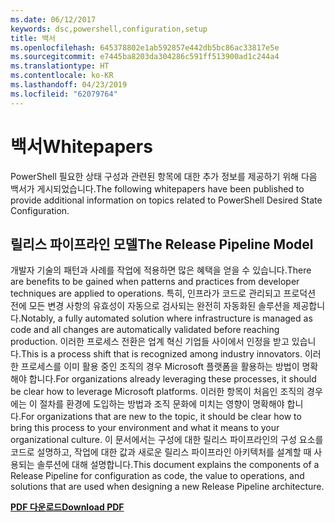 ```yaml
---
ms.date: 06/12/2017
keywords: dsc,powershell,configuration,setup
title: 백서
ms.openlocfilehash: 645378802e1ab592857e442db5bc86ac33817e5e
ms.sourcegitcommit: e7445ba8203da304286c591ff513900ad1c244a4
ms.translationtype: HT
ms.contentlocale: ko-KR
ms.lasthandoff: 04/23/2019
ms.locfileid: "62079764"
---
```

# <a name="whitepapers"></a><span data-ttu-id="85be7-103">백서</span><span class="sxs-lookup"><span data-stu-id="85be7-103">Whitepapers</span></span>

<span data-ttu-id="85be7-104">PowerShell 필요한 상태 구성과 관련된 항목에 대한 추가 정보를 제공하기 위해 다음 백서가 게시되었습니다.</span><span class="sxs-lookup"><span data-stu-id="85be7-104">The following whitepapers have been published to provide additional information on topics related to PowerShell Desired State Configuration.</span></span>

## <a name="the-release-pipeline-model"></a><span data-ttu-id="85be7-105">릴리스 파이프라인 모델</span><span class="sxs-lookup"><span data-stu-id="85be7-105">The Release Pipeline Model</span></span>
<span data-ttu-id="85be7-106">개발자 기술의 패턴과 사례를 작업에 적용하면 많은 혜택을 얻을 수 있습니다.</span><span class="sxs-lookup"><span data-stu-id="85be7-106">There are benefits to be gained when patterns and practices from developer techniques are applied to operations.</span></span> <span data-ttu-id="85be7-107">특히, 인프라가 코드로 관리되고 프로덕션 전에 모든 변경 사항의 유효성이 자동으로 검사되는 완전히 자동화된 솔루션을 제공합니다.</span><span class="sxs-lookup"><span data-stu-id="85be7-107">Notably, a fully automated solution where infrastructure is managed as code and all changes are automatically validated before reaching production.</span></span> <span data-ttu-id="85be7-108">이러한 프로세스 전환은 업계 혁신 기업들 사이에서 인정을 받고 있습니다.</span><span class="sxs-lookup"><span data-stu-id="85be7-108">This is a process shift that is recognized among industry innovators.</span></span> <span data-ttu-id="85be7-109">이러한 프로세스를 이미 활용 중인 조직의 경우 Microsoft 플랫폼을 활용하는 방법이 명확해야 합니다.</span><span class="sxs-lookup"><span data-stu-id="85be7-109">For organizations already leveraging these processes, it should be clear how to leverage Microsoft platforms.</span></span> <span data-ttu-id="85be7-110">이러한 항목이 처음인 조직의 경우에는 이 절차를 환경에 도입하는 방법과 조직 문화에 미치는 영향이 명확해야 합니다.</span><span class="sxs-lookup"><span data-stu-id="85be7-110">For organizations that are new to the topic, it should be clear how to bring this process to your environment and what it means to your organizational culture.</span></span> <span data-ttu-id="85be7-111">이 문서에서는 구성에 대한 릴리스 파이프라인의 구성 요소를 코드로 설명하고, 작업에 대한 값과 새로운 릴리스 파이프라인 아키텍처를 설계할 때 사용되는 솔루션에 대해 설명합니다.</span><span class="sxs-lookup"><span data-stu-id="85be7-111">This document explains the components of a Release Pipeline for configuration as code, the value to operations, and solutions that are used when designing a new Release Pipeline architecture.</span></span>

<span data-ttu-id="85be7-112">**[PDF 다운로드](http://aka.ms/thereleasepipelinemodelpdf)**</span><span class="sxs-lookup"><span data-stu-id="85be7-112">**[Download PDF](http://aka.ms/thereleasepipelinemodelpdf)**</span></span>